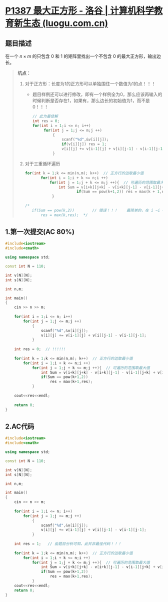 # [P1387 最大正方形 - 洛谷 | 计算机科学教育新生态 (luogu.com.cn)](https://www.luogu.com.cn/problem/P1387)

## 题目描述

在一个 $n\times m$ 的只包含 $0$ 和 $1$ 的矩阵里找出一个不包含 $0$ 的最大正方形，输出边长。

> **坑点：**
>
> 1. 对于正方形：长度为1的正方形可以单独围住一个数值为1的点！！！ 
>
>    - 题目样例还可以进行修改，即有一个样例全为0，那么应该再输入的时候判断是否存在1，如果有，那么边长的初始值为1，而不是0！！！
>
>      ```C++
>      // 此为最佳解
>      int res = 0; 
>      for(int i = 1;i <= n; i++)
>      		for(int j = 1;j <= m;j ++)
>      			{
>      				scanf("%d",&v[i][j]);
>                  	if(v[i][j]) res = 1;
>      				v[i][j] += v[i-1][j] + v[i][j-1] - v[i-1][j-1];
>      			}
>      ```
>
> 2. 对于三重循环遍历
>
>    ```C++
>    for(int k = 1;k <= min(n,m); k++)  // 正方行的边取最小值
>    		for(int i = 1;i + k <= n;i ++)
>    			for(int j = 1;j + k <= m;j ++){  // 可遍历的范围取最大值
>    				int Sum = v[i+k][j+k] - v[i+k][j-1] - v[i-1][j+k] + v[i-1][j-1];
>                    		if(Sum == pow(k+1,2)) res = max(k + 1,res);
>                }
>    					
>    /*	
>    	if(Sum == pow(k,2))        // 错误！！！    最简单的，在 i ~i + 1, j ~ j + 1 范围有四个1，但此时边长应该取2，而不是1
>    		res = max(k,res);  */	
>    ```
>
>    

## 1.第一次提交(AC 80%)

```C++
#include<iostream>
#include<cmath>

using namespace std;

const int N = 110;

int v[N][N];
int s[N][N];

int n,m;

int main()
{
	cin >> n >> m;
	
	for(int i = 1;i <= n; i++)
		for(int j = 1;j <= m;j ++)
			{
				scanf("%d",&v[i][j]);
				v[i][j] += v[i-1][j] + v[i][j-1] - v[i-1][j-1];
			}
	
	int res = 0;  // !!!!!!  
	
	for(int k = 1;k <= min(n,m); k++)  // 正方行的边取最小值
		for(int i = 1;i + k <= n;i ++)
			for(int j = 1;j + k <= m;j ++){  // 可遍历的范围取最大值
				int Sum = v[i+k][j+k] - v[i+k][j-1] - v[i-1][j+k] + v[i-1][j-1];
				if(Sum == pow(k+1,2))
					res = max(k+1,res);	
			}	
	
	cout<<res<<endl;
	
	return 0;
}

```

## 2.AC代码

```C++
#include<iostream>
#include<cmath>

using namespace std;

const int N = 110;

int v[N][N];
int s[N][N];

int n,m;

int main()
{
	cin >> n >> m;
	
	for(int i = 1;i <= n; i++)
		for(int j = 1;j <= m;j ++)
			{
				scanf("%d",&v[i][j]);
				v[i][j] += v[i-1][j] + v[i][j-1] - v[i-1][j-1];
			}
	
	int res = 1;   // 由题目分析可知，此并非最佳代码！！！
	
	for(int k = 1;k <= min(n,m); k++)  // 正方行的边取最小值
		for(int i = 1;i + k <= n;i ++)
			for(int j = 1;j + k <= m;j ++){  // 可遍历的范围取最大值
				int Sum = v[i+k][j+k] - v[i+k][j-1] - v[i-1][j+k] + v[i-1][j-1];
				if(Sum == pow(k+1,2))
					res = max(k+1,res);	
			}	
	cout<<res<<endl;
	return 0;
}

```

